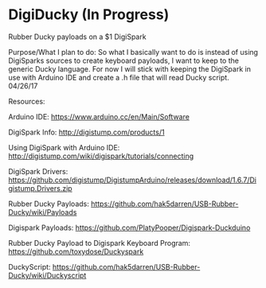 # DigiDucky (In Progress)
Rubber Ducky payloads on a $1 DigiSpark

Purpose/What I plan to do:
So what I basically want to do is instead of using DigiSparks sources to create keyboard payloads, I want to keep to the generic Ducky language. For now I will stick with keeping the DigiSpark in use with Arduino IDE and create a .h file that will read Ducky script. 04/26/17

Resources:

Arduino IDE: https://www.arduino.cc/en/Main/Software 

DigiSpark Info: http://digistump.com/products/1 

Using DigiSpark with Arduino IDE: http://digistump.com/wiki/digispark/tutorials/connecting

DigiSpark Drivers: https://github.com/digistump/DigistumpArduino/releases/download/1.6.7/Digistump.Drivers.zip

Rubber Ducky Payloads: https://github.com/hak5darren/USB-Rubber-Ducky/wiki/Payloads

Digispark Payloads: https://github.com/PlatyPooper/Digispark-Duckduino

Rubber Ducky Payload to Digispark Keyboard Program: https://github.com/toxydose/Duckyspark 

DuckyScript: https://github.com/hak5darren/USB-Rubber-Ducky/wiki/Duckyscript
